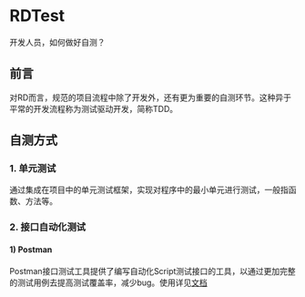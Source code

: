 # RDTest

开发人员，如何做好自测？

## 前言
对RD而言，规范的项目流程中除了开发外，还有更为重要的自测环节。这种异于平常的开发流程称为测试驱动开发，简称TDD。


## 自测方式

### 1. 单元测试
通过集成在项目中的单元测试框架，实现对程序中的最小单元进行测试，一般指函数、方法等。

### 2. 接口自动化测试

#### 1) Postman 
Postman接口测试工具提供了编写自动化Script测试接口的工具，以通过更加完整的测试用例去提高测试覆盖率，减少bug。使用详见[文档](https://learning.postman.com/docs/postman/scripts/test-scripts/)


